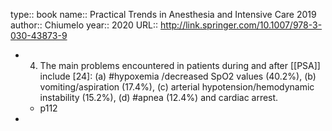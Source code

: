 type:: book
name:: Practical Trends in Anesthesia and Intensive Care 2019
author:: Chiumelo
year:: 2020
URL:: http://link.springer.com/10.1007/978-3-030-43873-9

- 4. The main problems encountered in patients during and after [[PSA]] include [24]:
  (a) #hypoxemia /decreased SpO2 values (40.2%),
  (b) vomiting/aspiration (17.4%),
  (c) arterial hypotension/hemodynamic instability (15.2%),
  (d) #apnea (12.4%) and cardiac arrest.
	- p112
-